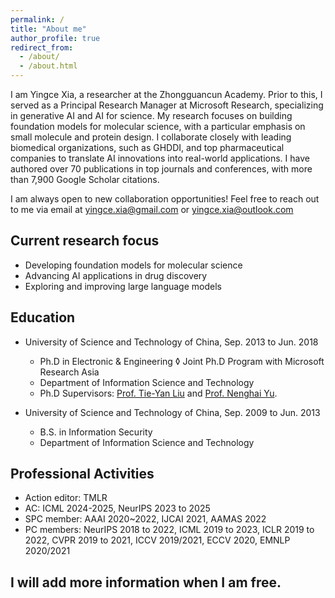 ```yaml
---
permalink: /
title: "About me"
author_profile: true
redirect_from: 
  - /about/
  - /about.html
---
```


I am Yingce Xia, a researcher at the Zhongguancun Academy. Prior to this, I served as a Principal Research Manager at Microsoft Research, specializing in generative AI and AI for science. My research focuses on building foundation models for molecular science, with a particular emphasis on small molecule and protein design.  I collaborate closely with leading biomedical organizations, such as GHDDI, and top pharmaceutical companies to translate AI innovations into real-world applications. I have authored over 70 publications in top journals and conferences, with more than 7,900 Google Scholar citations.

I am always open to new collaboration opportunities! Feel free to reach out to me via email at yingce.xia@gmail.com or yingce.xia@outlook.com

## Current research focus
- Developing foundation models for molecular science
- Advancing AI applications in drug discovery
- Exploring and improving large language models

## Education
- University of Science and Technology of China,  Sep. 2013 to Jun. 2018
  - Ph.D in Electronic & Engineering ◊ Joint Ph.D Program with Microsoft Research Asia
  - Department of Information Science and Technology
  - Ph.D Supervisors: [Prof. Tie-Yan Liu](https://www.bjzgca.edu.cn/PicDetail.aspx?ID=285) and [Prof. Nenghai Yu](http://staff.ustc.edu.cn/~ynh/).

- University of Science and Technology of China, Sep. 2009 to Jun. 2013
  - B.S. in Information Security
  - Department of Information Science and Technology

## Professional Activities
  - Action editor: TMLR
  - AC: ICML 2024-2025, NeurIPS 2023 to 2025
  - SPC member: AAAI 2020~2022, IJCAI 2021, AAMAS 2022
  - PC members: NeurIPS 2018 to 2022, ICML 2019 to 2023, ICLR 2019 to 2022, CVPR 2019 to 2021, ICCV 2019/2021, ECCV 2020, EMNLP 2020/2021



## I will add more information when I am free. 
